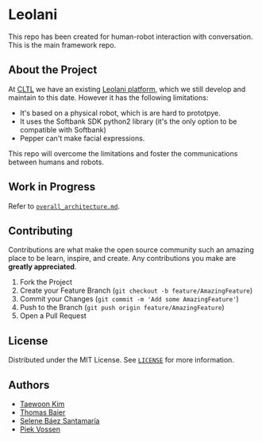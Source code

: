 # Leolani

This repo has been created for human-robot interaction with conversation.
This is the main framework repo.

## About the Project

At [CLTL](http://www.cltl.nl/) we have an existing [Leolani platform](https://github.com/leolani/pepper), which we still develop and maintain to this date. However it has the following limitations:

* It's based on a physical robot, which is are hard to prototpye.
* It uses the Softbank SDK python2 library (it's the only option to be compatible with Softbank)
* Pepper can't make facial expressions.

This repo will overcome the limitations and foster the communications between humans and robots.

## Work in Progress
Refer to [`overall_architecture.md`](https://github.com/leolani/cltl-combot/blob/main/overall_architecture.md).


<!-- ## Getting Started

This is an example of how you may give instructions on setting up your project locally.
To get a local copy up and running follow these simple example steps.

### Prerequisites

```
TBD
```

### Installation

```
TBD
```


## Usage

TBD -->


## Contributing

Contributions are what make the open source community such an amazing place to be learn, inspire, and create. Any contributions you make are **greatly appreciated**.

1. Fork the Project
2. Create your Feature Branch (`git checkout -b feature/AmazingFeature`)
3. Commit your Changes (`git commit -m 'Add some AmazingFeature'`)
4. Push to the Branch (`git push origin feature/AmazingFeature`)
5. Open a Pull Request


<!-- LICENSE -->
## License

Distributed under the MIT License. See [`LICENSE`](https://github.com/leolani/cltl-combot/blob/main/LICENCE) for more information.



<!-- CONTACT -->
## Authors

* [Taewoon Kim](https://tae898.github.io/)
* [Thomas Baier](https://www.linkedin.com/in/thomas-baier-05519030/)
* [Selene Báez Santamaría](https://selbaez.github.io/)
* [Piek Vossen](https://github.com/piekvossen)
